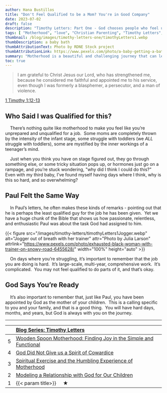 ```yaml
---
author: Hana Bustillos
title: "Don't Feel Qualified to be a Mom? You're in Good Company"
date: 2023-07-02
draft: false
description: "Timothy Letters: Part One - God chooses people who feel unprepared, if you feel unprepared to be a good mother... that's okay."
tags: [ "Motherhood", "love", "Christian Parenting", "Timothy Letters", "ready to be a mother", "example for my kids" ]
thumbnail: /blog/images/timothy-letters-one/timothyLetters1.webp
thumbDescription: a baby bath
thumbAttributionText: Photo by RDNE Stock project
thumbAttributionLink: https://www.pexels.com/photo/a-baby-getting-a-bath-6849421/
summary: "Motherhood is a beautiful and challenging journey that can leave many women feeling unprepared. However, the Bible is full of stories of God choosing people who felt unqualified for the task at hand."
toc: true
---
```



> I am grateful to Christ Jesus our Lord, who has strengthened me, because he considered me faithful and appointed me to his service, even though I was formerly a blasphemer, a persecutor, and a man of violence.

[1 Timothy 1:12-13][verse]

## Who Said I was Qualified for this?

&nbsp; &nbsp; There’s nothing quite like motherhood to make you feel like you’re unprepared and unqualified for a job.  Some moms are completely thrown by the intensity of the infant stage, some struggle with toddlers (we *ALL* struggle with toddlers), some are mystified by the inner workings of a teenager’s mind.  

&nbsp; &nbsp; Just when you think you have on stage figured out, they go through something else, or some tricky situation pops up, or hormones just go on a rampage, and you’re stuck wondering, "why did I think I could do this?"  Even with my third baby, I’ve found myself having days where I think, why is this so hard, and so overwhelming?

## Paul Felt the Same Way

&nbsp; &nbsp; In Paul’s letters, he often makes these kinds of remarks - pointing out that he is perhaps the least qualified guy for the job he has been given.  Yet we have a huge chunk of the Bible that shows us how passionate, relentless, and enthusiastic Paul was about the task God had assigned to him.

{{< figure src="/images/timothy-letters/timothyLetters1Jogger.webp" alt="Jogger out of breath with her trainer" attr="Photo by Julia Larson" attrlink="https://www.pexels.com/photo/exhausted-black-woman-with-trainer-on-snowy-road-6455628/" width="100%" height="auto" >}}

&nbsp; &nbsp; On days where you’re struggling, it’s important to remember that the job you are doing is hard.  It’s large-scale, multi-year, comprehensive work.  It’s complicated.  You may not feel qualified to do parts of it, and that’s okay.

## God Says You’re Ready

&nbsp; &nbsp; It’s also important to remember that, just like Paul, you have been appointed by God as the mother of your children.  This is a calling specific to you and your family, and that is a good thing.  You will have hard days, months, and years, but God is always with you on the journey.

---

|    | [Blog Series: Timothy Letters][seriesTimothyLetters]          |
|:-- |:------------------------------------------------------------- |
| 5  | [Wooden Spoon Motherhood: Finding Joy in the Simple and Functional][timL5] |
| 4  | [God Did Not Give us a Spirit of Cowardice][timL4]         |
| 3  | [Spiritual Exercise and the Humbling Experience of Motherhood][timL3] |
| 2  | [Modeling a Relationship with God for Our Children][timL2]    |
| 1  | {{< param title>}}  &nbsp; &nbsp; ★|

[verse]: https://www.biblegateway.com/passage/?search=1%20Timothy%201%3A12-13&version=NRSVA

[seriesTimothyLetters]: /tags/timothy-letters/

[TIML5]: /blog/timothy-letters-five/
[TIML4]: /blog/timothy-letters-four/
[TIML3]: /blog/timothy-letters-three/
[TIML2]: /blog/timothy-letters-two/

